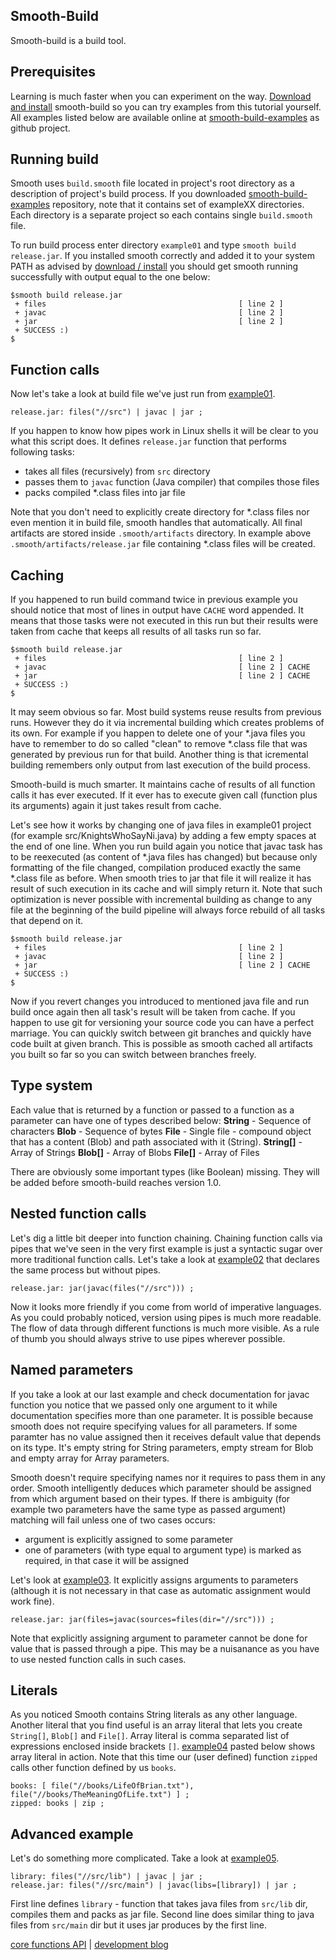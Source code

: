 Smooth-Build
------------

Smooth-build is a build tool.

Prerequisites
-------------

Learning is much faster when you can experiment on the way.
[Download and install](https://github.com/mikosik/smooth-build/blob/master/doc/install.md)
smooth-build so you can try examples from this tutorial yourself.
All examples listed below are available online at
[smooth-build-examples](https://github.com/mikosik/smooth-build-examples)
as github project.

Running build
-------------

Smooth uses `build.smooth` file located in project's root directory as
a description of project's build process.
If you downloaded
[smooth-build-examples](https://github.com/mikosik/smooth-build-examples)
repository, note that it contains set of exampleXX directories.
Each directory is a separate project so each contains single `build.smooth` file.

To run build process enter directory `example01` and type `smooth build release.jar`.
If you installed smooth correctly and added it to your system PATH as advised by
[download / install](https://github.com/mikosik/smooth-build/blob/master/doc/install.md)
you should get smooth running successfully with output equal to the one below:

```
$smooth build release.jar
 + files                                           [ line 2 ]
 + javac                                           [ line 2 ]
 + jar                                             [ line 2 ]
 + SUCCESS :)
$
```

Function calls
--------------

Now let's take a look at build file we've just run from
[example01](https://github.com/mikosik/smooth-build-examples/tree/master/example01).

```
release.jar: files("//src") | javac | jar ;
```

If you happen to know how pipes work in Linux shells
it will be clear to you what this script does.
It defines `release.jar` function that performs following tasks:

 * takes all files (recursively) from `src` directory
 * passes them to `javac` function (Java compiler) that compiles those files
 * packs compiled *.class files into jar file

Note that you don't need to explicitly create directory for *.class files
nor even mention it in build file, smooth handles that automatically.
All final artifacts are stored inside `.smooth/artifacts` directory.
In example above `.smooth/artifacts/release.jar` file containing *.class
files will be created.

Caching
-------

If you happened to run build command twice in previous example you should notice
that most of lines in output have `CACHE` word appended.
It means that those tasks were not executed in this run but their results were
taken from cache that keeps all results of all tasks run so far.

```
$smooth build release.jar
 + files                                           [ line 2 ]
 + javac                                           [ line 2 ] CACHE
 + jar                                             [ line 2 ] CACHE
 + SUCCESS :)
$
```

It may seem obvious so far.
Most build systems reuse results from previous runs.
However they do it via incremental building which creates problems of its own.
For example if you happen to delete one of your *.java files you have to
remember to do so called "clean" to remove *.class file that was generated
by previous run for that build.
Another thing is that icremental building remembers only output from
last execution of the build process.

Smooth-build is much smarter.
It maintains cache of results of all function calls it has ever executed.
If it ever has to execute given call (function plus its arguments) again
it just takes result from cache.

Let's see how it works by  changing one of java files in example01 project
(for example src/KnightsWhoSayNi.java) by adding a few empty spaces
at the end of one line.
When you run build again you notice that javac task has to be reexecuted (as content of *.java files has changed) but because
only formatting of the file changed, compilation produced exactly the same *.class
file as before.
When smooth tries to jar that file it will realize it has result
of such execution in its cache and will simply return it.
Note that such optimization is never possible with incremental building
as change to any file at the beginning of the build pipeline will always
force rebuild of all tasks that depend on it.

```
$smooth build release.jar
 + files                                           [ line 2 ]
 + javac                                           [ line 2 ]
 + jar                                             [ line 2 ] CACHE
 + SUCCESS :)
$
```

Now if you revert changes you introduced to mentioned java file
and run build once again then all task's result will be taken from cache.
If you happen to use git for versioning your source code
you can have a perfect marriage.
You can quickly switch between git branches and quickly have code built
at given branch.
This is possible as smooth cached all artifacts you built so far
so you can switch between branches freely.

Type system
-----------

Each value that is returned by a function or passed to a function as a parameter
can have one of types described below:
**String** - Sequence of characters
**Blob** - Sequence of bytes
**File** - Single file - compound object that has a content (Blob) and path associated with it (String).
**String[]** - Array of Strings
**Blob[]** - Array of Blobs
**File[]** - Array of Files

There are obviously some important types (like Boolean) missing.
They will be added before smooth-build reaches version 1.0.

Nested function calls
---------------------

Let's dig a little bit deeper into function chaining.
Chaining function calls via pipes that we've seen in the very first example
is just a syntactic sugar over more traditional function calls.
Let's take a look at
[example02](https://github.com/mikosik/smooth-build-examples/tree/master/example02)
that declares the same process but without pipes.

```
release.jar: jar(javac(files("//src"))) ;
```

Now it looks more friendly if you come from world of imperative languages.
As you could probably noticed, version using pipes is much more readable.
The flow of data through different functions is much more visible.
As a rule of thumb you should always strive to use pipes wherever possible.

Named parameters
----------------

If you take a look at our last example and check documentation for javac function
you notice that we passed only one argument to it while documentation
specifies more than one parameter.
It is possible because smooth does not require specifying values for all parameters.
If some paramter has no value assigned then it receives default value that depends on its type.
It's empty string for String parameters, empty stream for Blob and empty array for Array parameters.

Smooth doesn't require specifying names nor it requires to pass them in any order.
Smooth intelligently deduces which parameter should be assigned from which argument based on their types.
If there is ambiguity (for example two parameters have the same type as passed argument) matching will fail
unless one of two cases occurs:
 * argument is explicitly assigned to some parameter
 * one of parameters (with type equal to argument type) is marked as required, in that case it will be assigned

Let's look at [example03](https://github.com/mikosik/smooth-build-examples/tree/master/example03). It explicitly assigns arguments to parameters (although it is not necessary in that case as automatic assignment would work fine).

```
release.jar: jar(files=javac(sources=files(dir="//src"))) ;
```

Note that explicitly assigning argument to parameter cannot be done for value that is passed through a pipe. This may be a nuisanance as you have to use nested function calls in such cases.

Literals
--------
As you noticed Smooth contains String literals as any other language.
Another literal that you find useful is an array literal that lets you
create `String[]`, `Blob[]` and `File[]`.
Array literal is comma separated list of expressions enclosed inside brackets `[]`.
[example04](https://github.com/mikosik/smooth-build-examples/tree/master/example04)
pasted below shows array literal in action.
Note that this time our (user defined) function `zipped` calls other function
defined by us `books`.

```
books: [ file("//books/LifeOfBrian.txt"), file("//books/TheMeaningOfLife.txt") ] ;
zipped: books | zip ;
```

Advanced example
----------------

Let's do something more complicated.
Take a look at
[example05](https://github.com/mikosik/smooth-build-examples/tree/master/example05).

```
library: files("//src/lib") | javac | jar ;
release.jar: files("//src/main") | javac(libs=[library]) | jar ;
```

First line defines `library` - function that takes java files from `src/lib` dir,
compiles them and packs as jar file.
Second line does similar thing to java files from `src/main` dir
but it uses jar produces by the first line.

[core functions API](https://github.com/mikosik/smooth-build/blob/work/doc/api.md)
| [development blog](http://smooth-build.blogspot.com/)
